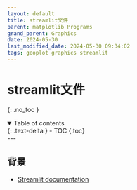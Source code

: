 ```yaml
---
layout: default
title: streamlit文件
parent: matplotlib Programs
grand_parent: Graphics
date: 2024-05-30
last_modified_date: 2024-05-30 09:34:02
tags: geoplot graphics streamlit
---
```


# streamlit文件
{: .no_toc }

<details open markdown="block">
  <summary>
    Table of contents
  </summary>
  {: .text-delta }
- TOC
{:toc}
</details>
---

## 背景

- [Streamlit documentation](https://docs.streamlit.io/)